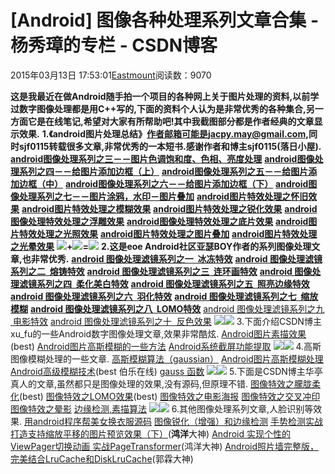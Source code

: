 
# [Android] 图像各种处理系列文章合集 - 杨秀璋的专栏 - CSDN博客

2015年03月13日 17:53:01[Eastmount](https://me.csdn.net/Eastmount)阅读数：9070


**这是我最近在做Android随手拍一个项目的各种网上关于图片处理的资料,以前学过数字图像处理都是用C++写的,下面的资料个人认为是非常优秀的各种集合,另一方面它是在线笔记,希望对大家有所帮助吧!其中我截图部分都是作者经典的文章显示效果.**
**1.《android图片处理总结》作者邮箱可能是jacpy.may@gmail.com,同时sjf0115转载很多文章,非常优秀的一本短书.感谢作者和博主sjf0115(落日小屋).**
**[android图像处理系列之三－－图片色调饱和度、色相、亮度处理](http://blog.csdn.net/sjf0115/article/details/7267063)**
**[android图像处理系列之四－－给图片添加边框（上）](http://blog.csdn.net/sjf0115/article/details/7267056)**
**[android图像处理系列之五－－给图片添加边框（中）](http://blog.csdn.net/sjf0115/article/details/7267043)**
**[android图像处理系列之六－－给图片添加边框（下）](http://blog.csdn.net/sjf0115/article/details/7267036)**
**[android图像处理系列之七－－图片涂鸦，水印－图片叠加](http://blog.csdn.net/sjf0115/article/details/7267028)**
**[android图片特效处理之怀旧效果](http://blog.csdn.net/sjf0115/article/details/7267017)**
**[android图片特效处理之模糊效果](http://blog.csdn.net/sjf0115/article/details/7266998)**
**[android图片特效处理之锐化效果](http://blog.csdn.net/sjf0115/article/details/7266988)**
**[android图像处理特效处理之浮雕效果](http://blog.csdn.net/sjf0115/article/details/7266979)**
**[android图像处理特效处理之底片效果](http://blog.csdn.net/sjf0115/article/details/7266974)**
**[android图片特效处理之光照效果](http://blog.csdn.net/sjf0115/article/details/7266966)**
**[android图片特效处理之图片叠加](http://blog.csdn.net/sjf0115/article/details/7266943)**
**[android图片特效处理之光晕效果](http://blog.csdn.net/sjf0115/article/details/7266933)**
![](https://img-blog.csdn.net/20141102035713515)**+**![](https://img-blog.csdn.net/20141102035715510)**=**![](https://img-blog.csdn.net/20141102035743185)
**2.这是eoe Android社区亚瑟BOY作者的系列图像处理文章,也非常优秀.**
**[android 图像处理滤镜系列之一  冰冻特效](http://www.eoeandroid.com/thread-176490-1-1.html)**
**[android 图像处理滤镜系列之二  熔铸特效](http://www.eoeandroid.com/thread-176986-1-1.html)**
**[android 图像处理滤镜系列之三  连环画特效](http://www.eoeandroid.com/thread-177210-1-1.html)**
**[android 图像处理滤镜系列之四  柔化美白特效](http://www.eoeandroid.com/thread-177493-1-1.html)**
**[android 图像处理滤镜系列之五  照亮边缘特效](http://www.eoeandroid.com/thread-177806-1-1.html)**
**[android 图像处理滤镜系列之六  羽化特效](http://www.eoeandroid.com/thread-178093-1-1.html)**
**[android 图像处理滤镜系列之七  缩放模糊](http://www.eoeandroid.com/thread-178648-1-1.html)**
**[android 图像处理滤镜系列之八  LOMO特效](http://www.eoeandroid.com/thread-179152-1-1.html)**
[android 图像处理滤镜系列之九  电影特效](http://www.eoeandroid.com/thread-199506-1-1.html)
[android 图像处理滤镜系列之十  反色效果](http://www.eoeandroid.com/thread-201128-1-1.html)
![](https://img-blog.csdn.net/20141102040211099)![](https://img-blog.csdn.net/20141102040305625)
3.下面介绍CSDN博主xu_fu的一些Android数字图像处理文章,效果非常酷炫.
[Android图片素描效果](http://blog.csdn.net/xu_fu/article/details/21485461)(best)
[Android图片高斯模糊的一些方法](http://blog.csdn.net/xu_fu/article/details/23131241)
[Android系统截屏功能提取](http://blog.csdn.net/xu_fu/article/details/39268771)
![](https://img-blog.csdn.net/20141102040726142)![](https://img-blog.csdn.net/20141102040739449)
4.高斯图像模糊处理的一些文章.
[高斯模糊算法（gaussian）](http://my.oschina.net/tonywolf/blog/64896)
[
Android图片高斯模糊处理](http://blog.csdn.net/luohai859/article/details/25039795)
[Android高级模糊技术](http://blog.jobbole.com/63894/)(best 伯乐在线)
[gauss 函数](http://blog.csdn.net/hachirou/article/details/6280200)
![](https://img-blog.csdn.net/20141102041137068)![](https://img-blog.csdn.net/20141102041158035)
5.下面是CSDN博主华亭真人的文章,虽然都只是图像处理的效果,没有源码,但原理不错.
[
图像特效之朦胧柔化](http://blog.csdn.net/fallingstar08/article/details/7723754)(best)
[图像特效之LOMO效果](http://blog.csdn.net/fallingstar08/article/details/7713343)(best)
[图像特效之电影海报](http://blog.csdn.net/fallingstar08/article/details/7716655)
[图像特效之交叉冲印](http://blog.csdn.net/fallingstar08/article/details/7713316)
[图像特效之晕影](http://blog.csdn.net/fallingstar08/article/details/7713207)
[边缘检测,素描算法](http://blog.csdn.net/fallingstar08/article/details/7577026)
![](https://img-blog.csdn.net/20141102035202745)![](https://img-blog.csdn.net/20141102035252953)
6.其他图像处理系列文章,人脸识别等效果.
[用android程序帮美女换衣服源码](http://blog.csdn.net/jingwen3699/article/details/7770306)
[图像锐化（增强）和边缘检测](http://blog.csdn.net/mghhz816210/article/details/37820483)
[手势检测实战 打造支持缩放平移的图片预览效果（下）](http://blog.csdn.net/lmj623565791/article/details/39480503)(**鸿洋**大神)
[Android 实现个性的ViewPager切换动画 实战PageTransformer](http://blog.csdn.net/lmj623565791/article/details/40411921)(鸿洋大神)
[Android照片墙完整版，完美结合LruCache和DiskLruCache](http://blog.csdn.net/guolin_blog/article/details/34093441)(郭霖大神)




